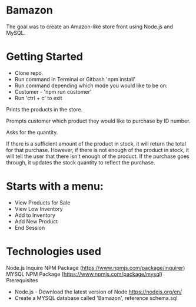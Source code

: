 # Bamazon

The goal was to create an Amazon-like store front using Node.js and MySQL.

# Getting Started
* Clone repo.
* Run command in Terminal or Gitbash 'npm install'
* Run command depending which mode you would like to be on:
* Customer - 'npm run customer'
* Run 'ctrl + c' to exit 


Prints the products in the store.

Prompts customer which product they would like to purchase by ID number.

Asks for the quantity.

If there is a sufficient amount of the product in stock, it will return the total for that purchase.
However, if there is not enough of the product in stock, it will tell the user that there isn't enough of the product.
If the purchase goes through, it updates the stock quantity to reflect the purchase.



# Starts with a menu:

* View Products for Sale
* View Low Inventory
* Add to Inventory
* Add New Product
* End Session

# Technologies used
Node.js
Inquire NPM Package (https://www.npmjs.com/package/inquirer)
MYSQL NPM Package (https://www.npmjs.com/package/mysql)
Prerequisites
- Node.js - Download the latest version of Node https://nodejs.org/en/
- Create a MYSQL database called 'Bamazon', reference schema.sql